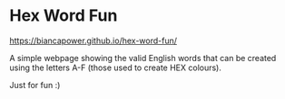 # Hex Word Fun

https://biancapower.github.io/hex-word-fun/

A simple webpage showing the valid English words that can be created using the letters A-F (those used to create HEX colours).

Just for fun :)
